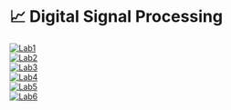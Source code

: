 # 📈 Digital Signal Processing

<div align="left" dir="auto"> 
  <a href="https://users.metropolia.fi/~shengq/DSP/Lab1/lab1.html"> <img src="https://custom-icon-badges.demolab.com/badge/-Digital%20Signal%20Processing:%20Lab1-FF5A33?style=for-the-badge&logo=graph&logoC" alt="Lab1" />
</div>
<div align="left" dir="auto"> 
  <a href="https://users.metropolia.fi/~shengq/DSP/Lab2/lab2.html"> <img src="https://custom-icon-badges.demolab.com/badge/-Digital%20Signal%20Processing:%20Lab2-9FC131?style=for-the-badge&logo=graph&logoC" alt="Lab2" />
</div>
<div align="left" dir="auto"> 
  <a href="https://users.metropolia.fi/~shengq/DSP/Lab3/lab3.html"> <img src="https://custom-icon-badges.demolab.com/badge/-Digital%20Signal%20Processing:%20Lab3-13678A?style=for-the-badge&logo=graph&logoC" alt="Lab3" />
</div>
<div align="left" dir="auto"> 
  <a href="https://users.metropolia.fi/~shengq/DSP/Lab4/lab4.html"> <img src="https://custom-icon-badges.demolab.com/badge/-Digital%20Signal%20Processing:%20Lab4-BF7E96?style=for-the-badge&logo=graph&logoC" alt="Lab4" />
</div>
<div align="left" dir="auto"> 
  <a href="https://users.metropolia.fi/~shengq/DSP/Lab5/lab5.html"> <img src="https://custom-icon-badges.demolab.com/badge/-Digital%20Signal%20Processing:%20Lab5-F2C12E?style=for-the-badge&logo=graph&logoC" alt="Lab5" />
</div>
<div align="left" dir="auto"> 
  <a href="https://users.metropolia.fi/~shengq/DSP/Lab6/lab6.html"> <img src="https://custom-icon-badges.demolab.com/badge/-Digital%20Signal%20Processing:%20Lab6-400036?style=for-the-badge&logo=graph&logoC" alt="Lab6" />                  
</div>
